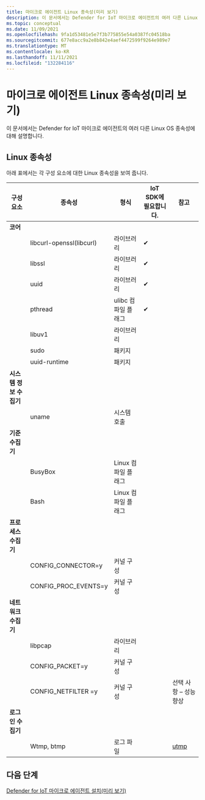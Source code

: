```yaml
---
title: 마이크로 에이전트 Linux 종속성(미리 보기)
description: 이 문서에서는 Defender for IoT 마이크로 에이전트의 여러 다른 Linux OS 종속성에 대해 설명합니다.
ms.topic: conceptual
ms.date: 11/09/2021
ms.openlocfilehash: 9fa1d53481e5e7f3b775855e54a0387fc04518ba
ms.sourcegitcommit: 677e8acc9a2e8b842e4aef4472599f9264e989e7
ms.translationtype: MT
ms.contentlocale: ko-KR
ms.lasthandoff: 11/11/2021
ms.locfileid: "132284116"
---
```

# <a name="micro-agent-linux-dependencies-preview"></a>마이크로 에이전트 Linux 종속성(미리 보기)

이 문서에서는 Defender for IoT 마이크로 에이전트의 여러 다른 Linux OS 종속성에 대해 설명합니다. 

## <a name="linux-dependencies"></a>Linux 종속성

아래 표에서는 각 구성 요소에 대한 Linux 종속성을 보여 줍니다. 

| 구성 요소 | 종속성 | 형식 | IoT SDK에 필요합니다. | 참고 |
|--|--|--|--|--|
| **코어** |  |  |  |  |
|  | libcurl-openssl(libcurl) | 라이브러리 | ✔ |  |
|  | libssl | 라이브러리 | ✔ |  |
|  | uuid | 라이브러리 | ✔ |  |
|  | pthread | ulibc 컴파일 플래그 | ✔ |  |
|  | libuv1 | 라이브러리 |  |  |
|  | sudo | 패키지 |  |  |
|  | uuid-runtime | 패키지 |  |  |
| **시스템 정보 수집기** |  |  |  |  |
|  | uname | 시스템 호출 |  |  |
| **기준 수집기** |  |  |  |  |
|  | BusyBox | Linux 컴파일 플래그 |  |  |
|  | Bash | Linux 컴파일 플래그 |  |  |
| **프로세스 수집기** |  |  |  |  |
|  | CONFIG_CONNECTOR=y | 커널 구성 |  |  |
|  | CONFIG_PROC_EVENTS=y | 커널 구성 |  |  |
| **네트워크 수집기** |  |  |  |  |
|  | libpcap | 라이브러리 |  |  |
|  | CONFIG_PACKET=y | 커널 구성 |  |  |
|  | CONFIG_NETFILTER =y | 커널 구성 |  | 선택 사항 – 성능 향상 |
| **로그인 수집기** |  |  |  |  |
|  | Wtmp, btmp | 로그 파일 |  | [utmp](https://en.wikipedia.org/wiki/Utmp) |

## <a name="next-steps"></a>다음 단계

[Defender for IoT 마이크로 에이전트 설치(미리 보기)](quickstart-standalone-agent-binary-installation.md)
